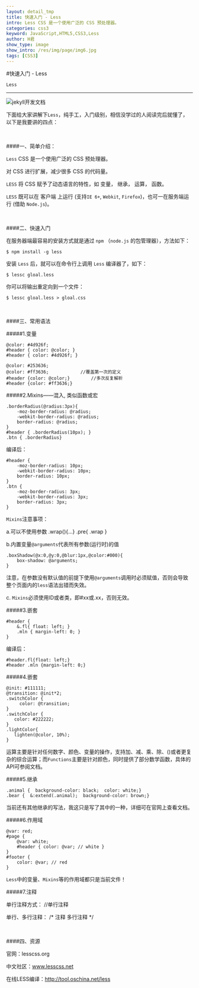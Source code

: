 ```yaml
---
layout: detail_tmp
title: 快速入门 - Less
intro: Less CSS 是一个使用广泛的 CSS 预处理器。
categories: css3
keyword: JavaScript,HTML5,CSS3,Less
author: H君
show_type: image
show_intro: /res/img/page/img6.jpg
tags: [CSS3]
---
```



#快速入门 - Less

`Less`

--- 

![jekyll开发文档](../res/img/page/img6.jpg) 

下面给大家讲解下`Less`，纯手工，入门级别，相信没学过的人阅读完后就懂了，以下是我要讲的四点：

<br />

####一、简单介绍：

`Less` CSS 是一个使用广泛的 CSS 预处理器。

对 CSS 进行扩展，减少很多 CSS 的代码量。

`LESS` 将 CSS 赋予了动态语言的特性，如 变量， 继承， 运算， 函数。

`LESS` 既可以在 客户端 上运行 (支持`IE 6+`, `Webkit`, `Firefox`)，也可一在服务端运行 (借助 `Node.js`)。

<br />

####二、快速入门

在服务器端最容易的安装方式就是通过 `npm` （`node.js` 的包管理器），方法如下：

	$ npm install -g less

安装 `Less` 后，就可以在命令行上调用 `Less` 编译器了，如下：

	$ lessc gloal.less

你可以将输出重定向到一个文件：
	
	$ lessc gloal.less > gloal.css

<br />

####三、常用语法　
	
#####1.变量
	
	@color: #4d926f; 
	#header { color: @color; }
	#header { color: #4d926f; }

	@color: #253636; 
	@color: #ff3636;     		//覆盖第一次的定义
	#header {color: @color;}        //多次反复解析
	#header {color: #ff3636;}

#####2.Mixins——混入, 类似函数或宏
	
	.borderRadius(@radius:3px){ 
	    -moz-border-radius: @radius; 
	    -webkit-border-radius: @radius; 
	    border-radius: @radius; 
	} 
	#header { .borderRadius(10px); } 
	.btn { .borderRadius} 

编译后：
	
	#header { 
	    -moz-border-radius: 10px; 
	    -webkit-border-radius: 10px; 
	    border-radius: 10px; 
	} 
	.btn {
	    -moz-border-radius: 3px; 
	    -webkit-border-radius: 3px; 
	    border-radius: 3px; 
	}  

`Mixins`注意事项：

a.可以不使用参数 .wrap(){…} .pre{ .wrap }

b.内置变量`@arguments`代表所有参数(运行时)的值 

	.boxShadow(@x:0,@y:0,@blur:1px,@color:#000){ 
		box-shadow: @arguments; 
	} 

注意，在参数没有默认值的前提下使用`@arguments`调用时必须赋值，否则会导致整个页面内的`less`语法出错而失效。

c. `Mixins`必须使用ID或者类，即#xx或.xx，否则无效。

#####3.嵌套

	#header { 
	    &.fl{ float: left; }
	    .mln { margin-left: 0; } 
	} 

编译后：

	#header.fl{float: left;} 
	#header .mln {margin-left: 0;}

#####4.嵌套
	
	@init: #111111; 
	@transition: @init*2; 
	.switchColor { 
	     color: @transition;     
	}
	.switchColor { 
	   color: #222222; 
	}
	.lightColor{
	   lighten(@color, 10%);
	}

运算主要是针对任何数字、颜色、变量的操作，支持加、减、乘、除、()或者更复杂的综合运算；而`Functions`主要是针对颜色，同时提供了部分数学函数，具体的API可参阅文档。

#####5.继承
	
	.animal {  background-color: black;  color: white;}
	.bear {  &:extend(.animal);  background-color: brown;}

当前还有其他继承的写法，我这只是写了其中的一种，详细可在官网上查看文档。

#####6.作用域

	@var: red; 
	#page { 
	    @var: white;
	    #header { color: @var; // white } 
	}
	#footer { 
	    color: @var; // red 
	}

`Less`中的变量、`Mixins`等的作用域都只是当前文件！

#####7.注释

单行注释方式： //单行注释

单行、多行注释： /* 注释 多行注释 */

<br/>

####四、资源

官网：lesscss.org

中文社区：www.lesscss.net 

在线LESS编译：http://tool.oschina.net/less